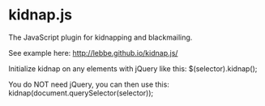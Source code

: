 # kidnap.js
The JavaScript plugin for kidnapping and blackmailing.


See example here: http://lebbe.github.io/kidnap.js/

Initialize kidnap on any elements with jQuery like this: $(selector).kidnap();

You do NOT need jQuery, you can then use this: kidnap(document.querySelector(selector));
